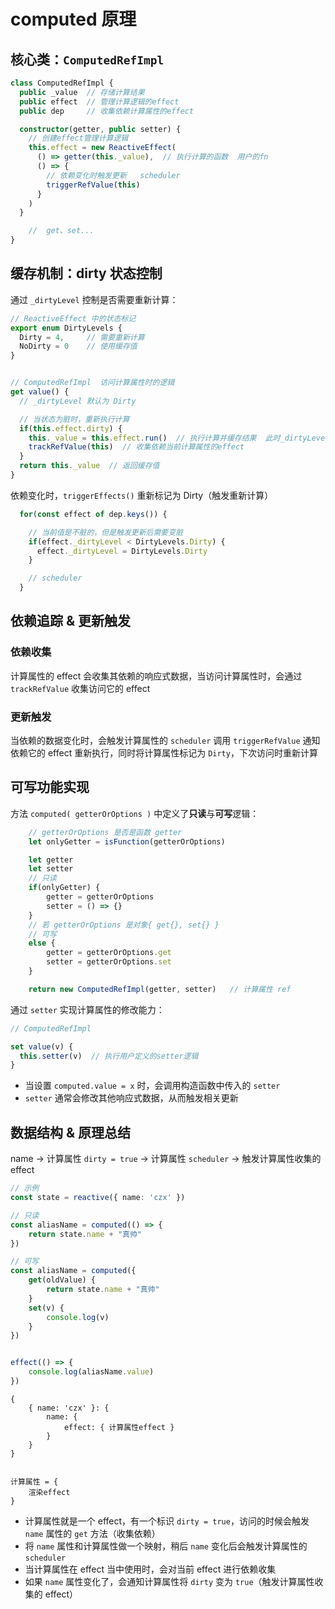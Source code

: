# computed 原理

## 核心类：`ComputedRefImpl`
```ts
class ComputedRefImpl {
  public _value  // 存储计算结果
  public effect  // 管理计算逻辑的effect
  public dep     // 收集依赖计算属性的effect

  constructor(getter, public setter) {
    // 创建effect管理计算逻辑
    this.effect = new ReactiveEffect(
      () => getter(this._value),  // 执行计算的函数  用户的fn
      () => {
        // 依赖变化时触发更新   scheduler
        triggerRefValue(this)
      }
    )
  }

    //  get、set...
}
```


## 缓存机制：dirty 状态控制
通过 `_dirtyLevel` 控制是否需要重新计算：
```ts
// ReactiveEffect 中的状态标记 
export enum DirtyLevels {
  Dirty = 4,     // 需要重新计算
  NoDirty = 0    // 使用缓存值
}


// ComputedRefImpl  访问计算属性时的逻辑
get value() {
  // _dirtyLevel 默认为 Dirty

  // 当状态为脏时，重新执行计算
  if(this.effect.dirty) {
    this._value = this.effect.run()  // 执行计算并缓存结果  此时_dirtyLevel = NoDirty
    trackRefValue(this)  // 收集依赖当前计算属性的effect
  }
  return this._value  // 返回缓存值
}
```
依赖变化时，`triggerEffects()` 重新标记为 Dirty（触发重新计算）
```ts
  for(const effect of dep.keys()) {

    // 当前值是不脏的，但是触发更新后需要变脏
    if(effect._dirtyLevel < DirtyLevels.Dirty) {
      effect._dirtyLevel = DirtyLevels.Dirty
    }

    // scheduler
  }
```


## 依赖追踪 & 更新触发
### 依赖收集
计算属性的 effect 会收集其依赖的响应式数据，当访问计算属性时，会通过 `trackRefValue` 收集访问它的 effect

### 更新触发
当依赖的数据变化时，会触发计算属性的 `scheduler` 调用 `triggerRefValue` 通知依赖它的 effect 重新执行，同时将计算属性标记为 `Dirty`，下次访问时重新计算


## 可写功能实现

方法 `computed( getterOrOptions )` 中定义了**只读**与**可写**逻辑：
```ts
    // getterOrOptions 是否是函数 getter
    let onlyGetter = isFunction(getterOrOptions)

    let getter
    let setter
    // 只读
    if(onlyGetter) {
        getter = getterOrOptions
        setter = () => {}
    }
    // 若 getterOrOptions 是对象{ get{}, set{} }
    // 可写
    else {
        getter = getterOrOptions.get
        setter = getterOrOptions.set
    }

    return new ComputedRefImpl(getter, setter)   // 计算属性 ref
```

通过 `setter` 实现计算属性的修改能力：
```ts
// ComputedRefImpl

set value(v) {
  this.setter(v)  // 执行用户定义的setter逻辑
}
```
 - 当设置 `computed.value = x` 时，会调用构造函数中传入的 `setter`
 - `setter` 通常会修改其他响应式数据，从而触发相关更新


## 数据结构 & 原理总结
name -> 计算属性 `dirty = true` -> 计算属性 `scheduler` -> 触发计算属性收集的effect
```ts
// 示例
const state = reactive({ name: 'czx' })

// 只读
const aliasName = computed(() => {
    return state.name + "真帅"
})

// 可写
const aliasName = computed({
    get(oldValue) {
        return state.name + "真帅"
    }
    set(v) {
        console.log(v)
    }
})


effect(() => {
    console.log(aliasName.value)
})
```
```text
{
    { name: 'czx' }: {
        name: {
            effect: { 计算属性effect }
        }
    }
}


计算属性 = {
    渲染effect
}
```
 - 计算属性就是一个 effect，有一个标识 `dirty = true`，访问的时候会触发 `name` 属性的 `get` 方法（收集依赖）
 - 将 `name` 属性和计算属性做一个映射，稍后 `name` 变化后会触发计算属性的 `scheduler`
 - 当计算属性在 effect 当中使用时，会对当前 effect 进行依赖收集
 - 如果 `name` 属性变化了，会通知计算属性将 `dirty` 变为 `true`（触发计算属性收集的 effect）